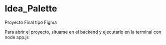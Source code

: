 # Idea_Palette
Proyecto Final tipo Figma

Para abrir el proyecto, situarse en el backend y ejecutarlo  en la terminal con node app.js
